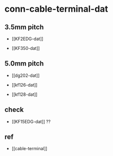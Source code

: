 
# conn-cable-terminal-dat



## 3.5mm pitch 

- [[KF2EDG-dat]]
  
- [[KF350-dat]]

## 5.0mm pitch 

- [[dg202-dat]]

- [[kf126-dat]]
- [[kf128-dat]]

## check 

- [[KF15EDG-dat]] ?? 

## ref 

- [[cable-terminal]]